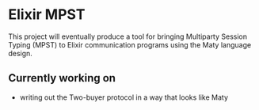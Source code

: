 # Elixir MPST

This project will eventually produce a tool for bringing Multiparty Session Typing (MPST) to Elixir communication programs using the Maty language design.

## Currently working on

- writing out the Two-buyer protocol in a way that looks like Maty